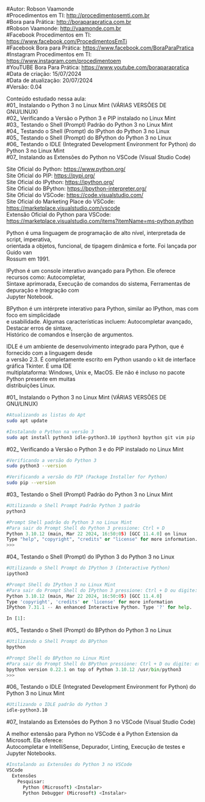 #Autor: Robson Vaamonde<br>
#Procedimentos em TI: http://procedimentosemti.com.br<br>
#Bora para Prática: http://boraparapratica.com.br<br>
#Robson Vaamonde: http://vaamonde.com.br<br>
#Facebook Procedimentos em TI: https://www.facebook.com/ProcedimentosEmTi<br>
#Facebook Bora para Prática: https://www.facebook.com/BoraParaPratica<br>
#Instagram Procedimentos em TI: https://www.instagram.com/procedimentoem<br>
#YouTUBE Bora Para Prática: https://www.youtube.com/boraparapratica<br>
#Data de criação: 15/07/2024<br>
#Data de atualização: 20/07/2024<br>
#Versão: 0.04<br>

Conteúdo estudado nessa aula:<br>
#01_ Instalando o Python 3 no Linux Mint (VÁRIAS VERSÕES DE GNU/LINUX)<br>
#02_ Verificando a Versão o Python 3 e PIP instalado no Linux Mint<br>
#03_ Testando o Shell (Prompt) Padrão do Python 3 no Linux Mint<br>
#04_ Testando o Shell (Prompt) do IPython do Python 3 no Linux<br>
#05_ Testando o Shell (Prompt) do BPython do Python 3 no Linux<br>
#06_ Testando o IDLE (Integrated Development Environment for Python) do Python 3 no Linux Mint<br>
#07_ Instalando as Extensões do Python no VSCode (Visual Studio Code)<br>

Site Oficial do Python: https://www.python.org/<br>
Site Oficial do PIP: https://pypi.org/<br>
Site Oficial do IPython: https://ipython.org/<br>
Site Oficial do BPython: https://bpython-interpreter.org/<br>
Site Oficial do VSCode: https://code.visualstudio.com/<br>
Site Oficial do Marketing Place do VSCode: https://marketplace.visualstudio.com/vscode<br>
Extensão Oficial do Python para VSCode: https://marketplace.visualstudio.com/items?itemName=ms-python.python

Python é uma linguagem de programação de alto nível, interpretada de script, imperativa,<br>
orientada a objetos, funcional, de tipagem dinâmica e forte. Foi lançada por Guido van <br>
Rossum em 1991.

IPython é um console interativo avançado para Python. Ele oferece recursos como: Autocompletar,<br>
Sintaxe aprimorada, Execução de comandos do sistema, Ferramentas de depuração e Integração com<br>
Jupyter Notebook.

BPython é um intérprete interativo para Python, similar ao IPython, mas com foco em simplicidade<br>
e usabilidade. Algumas características incluem: Autocompletar avançado, Destacar erros de sintaxe,<br>
Histórico de comandos e Inserção de argumentos.

IDLE é um ambiente de desenvolvimento integrado para Python, que é fornecido com a linguagem desde<br>
a versão 2.3. É completamente escrito em Python usando o kit de interface gráfica Tkinter. É uma IDE<br>
multiplataforma: Windows, Unix e, MacOS. Ele não é incluso no pacote Python presente em muitas<br>
distribuições Linux.

#01_ Instalando o Python 3 no Linux Mint (VÁRIAS VERSÕES DE GNU/LINUX)<br>
```bash
#Atualizando as listas do Apt
sudo apt update

#Instalando o Python na versão 3
sudo apt install python3 idle-python3.10 ipython3 bpython git vim pip
```

#02_ Verificando a Versão o Python 3 e do PIP instalado no Linux Mint<br>
```bash
#Verificando a versão do Python 3
sudo python3 --version

#Verificando a versão do PIP (Package Installer for Python)
sudo pip --version
```

#03_ Testando o Shell (Prompt) Padrão do Python 3 no Linux Mint<br>
```bash
#Utilizando o Shell Prompt Padrão Python 3 padrão
python3
```
```python
#Prompt Shell padrão do Python 3 no Linux Mint
#Para sair do Prompt Shell do Python 3 pressione: Ctrl + D
Python 3.10.12 (main, Mar 22 2024, 16:50:05) [GCC 11.4.0] on linux
Type "help", "copyright", "credits" or "license" for more information.
>>>
```

#04_ Testando o Shell (Prompt) do IPython 3 do Python 3 no Linux<br>
```bash
#Utilizando o Shell Prompt do IPython 3 (Interactive Python)
ipython3
```
```python
#Prompt Shell do IPython 3 no Linux Mint
#Para sair do Prompt Shell do IPython 3 pressione: Ctrl + D ou digite: exit ou quit
Python 3.10.12 (main, Mar 22 2024, 16:50:05) [GCC 11.4.0]
Type 'copyright', 'credits' or 'license' for more information
IPython 7.31.1 -- An enhanced Interactive Python. Type '?' for help.

In [1]:
```

#05_ Testando o Shell (Prompt) do BPython do Python 3 no Linux<br>
```bash
#Utilizando o Shell Prompt do BPython
bpython
```
```python
#Prompt Shell do BPython no Linux Mint
#Para sair do Prompt Shell do BPython pressione: Ctrl + D ou digite: exit() ou quit()
bpython version 0.22.1 on top of Python 3.10.12 /usr/bin/python3
>>>
```

#06_ Testando o IDLE (Integrated Development Environment for Python) do Python 3 no Linux Mint<br>
```bash
#Utilizando o IDLE padrão do Python 3
idle-python3.10
```

#07_ Instalando as Extensões do Python 3 no VSCode (Visual Studio Code)<br>

A melhor extensão para Python no VSCode é a Python Extension da Microsoft. Ela oferece:<br>
Autocompletar e IntelliSense, Depurador, Linting, Execução de testes e Jupyter Notebooks.

```bash
#Instalando as Extensões do Python 3 no VSCode
VSCode
  Extensões
    Pesquisar:
	  Python (Microsoft) <Instalar>
	  Python Debugger (Microsoft) <Instalar>
```